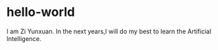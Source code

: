 # hello-world


I am Zi Yunxuan.
In the next years,I will do my best to learn the Artificial Intelligence.
